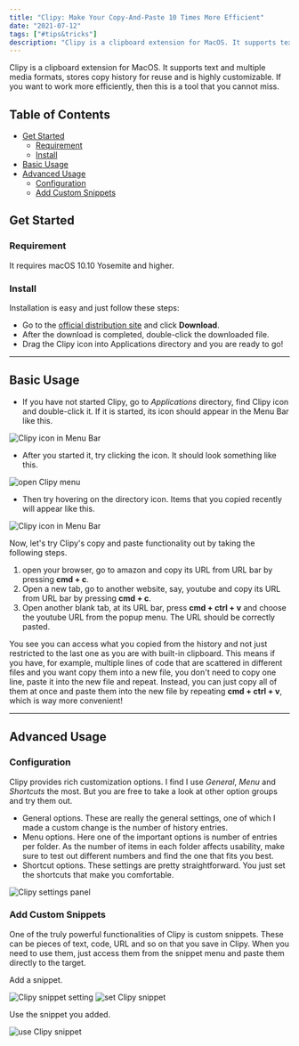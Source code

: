 ```yaml
---
title: "Clipy: Make Your Copy-And-Paste 10 Times More Efficient"
date: "2021-07-12"
tags: ["#tips&tricks"]
description: "Clipy is a clipboard extension for MacOS. It supports text and multiple media formats, stores copy history for reuse and is highly customizable. If you want to work more efficiently, then this is a tool that you cannot miss."
---
```


Clipy is a clipboard extension for MacOS. It supports text and multiple media formats, stores copy history for reuse and is highly customizable. If you want to work more efficiently, then this is a tool that you cannot miss.

## Table of Contents

- [Get Started](#get-started)
  - [Requirement](#requirement)
  - [Install](#install)
- [Basic Usage](#basic-usage)
- [Advanced Usage](#advanced-usage)
  - [Configuration](#configuration)
  - [Add Custom Snippets](#add-custom-snippets)

## Get Started

### Requirement

It requires macOS 10.10 Yosemite and higher.

### Install

Installation is easy and just follow these steps:

- Go to the [official distribution site](https://clipy-app.com/) and click **Download**.
- After the download is completed, double-click the downloaded file.
- Drag the Clipy icon into Applications directory and you are ready to go!

___

## Basic Usage

- If you have not started Clipy, go to *Applications* directory, find Clipy icon and double-click it.
If it is started, its icon should appear in the Menu Bar like this.

![Clipy icon in Menu Bar](/images/post-images/clipy-icon.png)

- After you started it, try clicking the icon. It should look something like this.

![open Clipy menu](/images/post-images/clipy-menu.png)

- Then try hovering on the directory icon. Items that you copied recently will appear like this.

![Clipy icon in Menu Bar](/images/post-images/clipy-history.png)

Now, let's try Clipy's copy and paste functionality out by taking the following steps.

1. open your browser, go to amazon and copy its URL from URL bar by pressing **cmd + c**.
2. Open a new tab, go to another website, say, youtube and copy its URL from URL bar by pressing **cmd + c**.
3. Open another blank tab, at its URL bar, press **cmd + ctrl + v** and choose the youtube URL from the popup menu. The URL should be correctly pasted.

You see you can access what you copied from the history and not just restricted to the last one as you are with built-in clipboard. This means if you have, for example, multiple lines of code that are scattered in different files and you want copy them into a new file, you don't need to copy one line, paste it into the new file and repeat. Instead, you can just copy all of them at once and paste them into the new file by repeating **cmd + ctrl + v**, which is way more convenient!

___

## Advanced Usage

### Configuration

Clipy provides rich customization options. I find I use *General*, *Menu* and *Shortcuts* the most. But you are free to take a look at other option groups and try them out.

- General options. These are really the general settings, one of which I made a custom change is the number of history entries.
- Menu options. Here one of the important options is number of entries per folder. As the number of items in each folder affects usability, make sure to test out different numbers and find the one that fits you best.
- Shortcut options. These settings are pretty straightforward. You just set the shortcuts that make you comfortable.

![Clipy settings panel](/images/post-images/clipy-settings.png)

### Add Custom Snippets

One of the truly powerful functionalities of Clipy is custom snippets. These can be pieces of text, code, URL and so on that you save in Clipy. When you need to use them, just access them from the snippet menu and paste them directly to the target.

Add a snippet.

![Clipy snippet setting](/images/post-images/clipy-snippet.png)
![set Clipy snippet](/images/post-images/clipy-set-snippet.gif)

Use the snippet you added.

![use Clipy snippet](/images/post-images/clipy-use-snippet.gif)